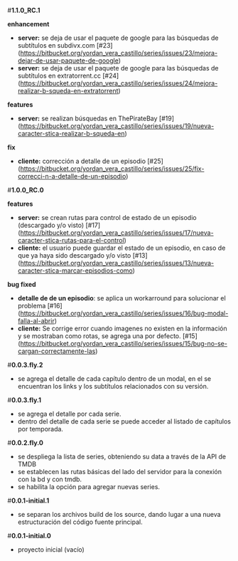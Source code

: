 #**1.1.0_RC.1**

**enhancement**

- **server:** se deja de usar el paquete de google para las búsquedas de subtítulos en subdivx.com [#23] (https://bitbucket.org/yordan_vera_castillo/series/issues/23/mejora-dejar-de-usar-paquete-de-google)
- **server:** se deja de usar el paquete de google para las búsquedas de subtítulos en extratorrent.cc [#24] (https://bitbucket.org/yordan_vera_castillo/series/issues/24/mejora-realizar-b-squeda-en-extratorrent)

**features**

- **server:** se realizan búsquedas en ThePirateBay [#19] (https://bitbucket.org/yordan_vera_castillo/series/issues/19/nueva-caracter-stica-realizar-b-squeda-en)

**fix**

- **cliente:** corrección a detalle de un episodio [#25] (https://bitbucket.org/yordan_vera_castillo/series/issues/25/fix-correcci-n-a-detalle-de-un-episodio)

#**1.0.0_RC.0**

**features**

- **server:** se crean rutas para control de estado de un episodio (descargado y/o visto) [#17] (https://bitbucket.org/yordan_vera_castillo/series/issues/17/nueva-caracter-stica-rutas-para-el-control)
- **cliente:** el usuario puede guardar el estado de un episodio, en caso de que ya haya sido descargado y/o visto [#13] (https://bitbucket.org/yordan_vera_castillo/series/issues/13/nueva-caracter-stica-marcar-episodios-como)

**bug fixed**

- **detalle de de un episodio**: se aplica un workarround para solucionar el problema [#16] (https://bitbucket.org/yordan_vera_castillo/series/issues/16/bug-modal-falla-al-abrir)
- **cliente:** Se corrige error cuando imagenes no existen en la información y se mostraban como rotas, se agrega una por defecto. [#15] (https://bitbucket.org/yordan_vera_castillo/series/issues/15/bug-no-se-cargan-correctamente-las)

#**0.0.3.fly.2**
- se agrega el detalle de cada capítulo dentro de un modal, en el se encuentran los links y los subtítulos relacionados con su versión.

#**0.0.3.fly.1**

- se agrega el detalle por cada serie.
- dentro del detalle de cada serie se puede acceder al listado de capítulos por temporada.

#**0.0.2.fly.0**

- se despliega la lista de series, obteniendo su data a través de la API de TMDB
- se establecen las rutas básicas del lado del servidor para la conexión con la bd y con tmdb.
- se habilita la opción para agregar nuevas series.

#**0.0.1-initial.1**

- se separan los archivos build de los source, dando lugar a una nueva estructuración del código fuente principal.

#**0.0.1-initial.0**

- proyecto inicial (vacío)